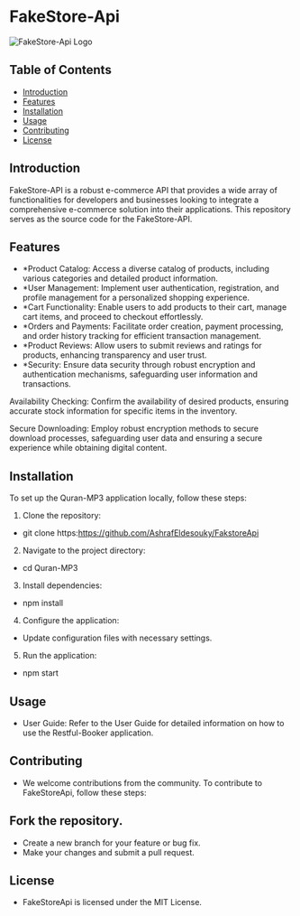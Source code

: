 # FakeStore-Api

![FakeStore-Api Logo](https://previews.123rf.com/images/vectorpouch/vectorpouch1809/vectorpouch180900129/109988266-people-in-supermarket-or-grocery-store-vector-illustration-family-choosing-food-products-on-shelves.jpg?fj=1)

## Table of Contents

- [Introduction](#introduction)
- [Features](#features)
- [Installation](#installation)
- [Usage](#usage)
- [Contributing](#contributing)
- [License](#license)

## Introduction

FakeStore-API is a robust e-commerce API that provides a wide array of functionalities for developers and businesses looking to integrate a comprehensive e-commerce solution into their applications. This repository serves as the source code for the FakeStore-API.

## Features

- *Product Catalog: Access a diverse catalog of products, including various categories and detailed product information.
- *User Management: Implement user authentication, registration, and profile management for a personalized shopping experience.
- *Cart Functionality: Enable users to add products to their cart, manage cart items, and proceed to checkout effortlessly.
- *Orders and Payments: Facilitate order creation, payment processing, and order history tracking for efficient transaction management.
- *Product Reviews: Allow users to submit reviews and ratings for products, enhancing transparency and user trust.
- *Security: Ensure data security through robust encryption and authentication mechanisms, safeguarding user information and transactions.


Availability Checking: Confirm the availability of desired products, ensuring accurate stock information for specific items in the inventory.

Secure Downloading: Employ robust encryption methods to secure download processes, safeguarding user data and ensuring a secure experience while obtaining digital content.

## Installation

To set up the Quran-MP3 application locally, follow these steps:

1. Clone the repository:
*   git clone https:https://github.com/AshrafEldesouky/FakstoreApi
2. Navigate to the project directory:
*   cd Quran-MP3
3. Install dependencies:
*   npm install
4. Configure the application:

* Update configuration files with necessary settings.
5. Run the application:
*   npm start

## Usage
* User Guide: Refer to the User Guide for detailed information on how to use the Restful-Booker application.

## Contributing
* We welcome contributions from the community. To contribute to FakeStoreApi, follow these steps:

## Fork the repository.
* Create a new branch for your feature or bug fix.
* Make your changes and submit a pull request.

## License
* FakeStoreApi is licensed under the MIT License.